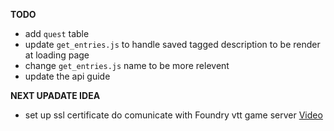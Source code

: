 **TODO** 

+ add `quest` table
+ update `get_entries.js` to handle saved tagged description to be render at loading page 
+ change `get_entries.js` name to be more relevent
+ update the api guide



**NEXT UPADATE IDEA**

+ set up ssl certificate do comunicate with Foundry vtt game server [Video](https://youtu.be/qlcVx-k-02E?si=Kg9CKt37TxwtT_3D)